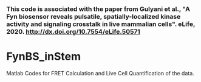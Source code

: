 ### This code is associated with the paper from Gulyani et al., "A Fyn biosensor reveals pulsatile, spatially-localized kinase activity and signaling crosstalk in live mammalian cells". eLife, 2020. http://dx.doi.org/10.7554/eLife.50571


# FynBS_inStem
Matlab Codes for FRET Calculation and Live Cell Quantification of the data.
